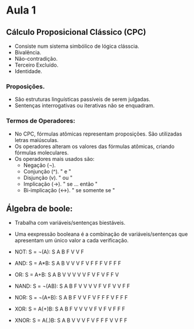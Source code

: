 # Aula 1 

## Cálculo Proposicional Clássico (CPC)

- Consiste num sistema simbólico de lógica clásscia.
- Bivalência.
- Não-contradição.
- Terceiro Excluído.
- Identidade.
 
### Proposições.

  - São estruturas linguísticas passíveis de serem julgadas.
  - Sentenças interrogativas ou iterativas não se enquadram.
   
### Termos de Operadores:

  - No CPC, fórmulas atômicas representam proposições. São utilizadas letras maiúsculas.
  - Os operadores alteram os valores das fórmulas atômicas, criando fórmulas moleculares.
  - Os operadores mais usados são: 
    - Negação (¬).
    - Conjunção (^). " e "
    - Disjunção (v). " ou "
    - Implicação (->). " se ... então " 
    - Bi-implicação (<->). " se somente se "

 ## Álgebra de boole:  
 
  - Trabalha com variáveis/sentenças biestáveis.
  - Uma eexpressão booleana é a combinação de variáveis/sentenças que apresentam um único valor a cada verificação.
   - NOT: S = ¬(A):   S A B
                        F V
                        V F
                        
   - AND: S = A*B:    S A B
                      V V V
                      F V F
                      F F V
                      F F F
                      
   - OR: S = A+B:     S A B
                      V V V
                      V V F
                      V F V
                      F F V
                      
   - NAND: S = ¬(AB): S A B
                      F V V
                      V V F
                      V F V
                      V F F
                      
   - NOR: S = ¬(A+B): S A B
                      F V V
                      F V F
                      F F V
                      F F F
                      
   - XOR: S = A(+)B:  S A B
                      F V V
                      V V F
                      V F V
                      F F F
                      
   - XNOR: S = A(.)B: S A B 
                      V V V
                      F V F
                      F F V
                      V F F
